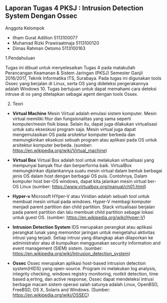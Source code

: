 Laporan Tugas 4 PKSJ : Intrusion Detection System Dengan Ossec
------------------------------------------------------------

Anggota Kelompok
- Ilham Gurat Adillion          5113100077
- Muhamad Rizki Prawiraatmaja   5113100120
- Dimas Rahman Oetomo           5113100163

1.Pendahuluan

Tugas ini dibuat untuk menyelesaikan Tugas 4 pada matakuliah Perancangan Keamanan & Sistem Jaringan (PKSJ) Semester Ganjil 2016/2017, Teknik Informatika ITS, Surabaya. Pada tugas ini digunakan tools Ossec yang berjalan di Linux, serta OS yang dideteksi pergerakannya adalah Windows 10. Tugas bertujuan untuk dapat memahami cara deteksi intruse di os yang ditetapkan sebagai agent dengan tools Ossex.

2. Teori

  * **Virtual Machine** Mesin Virtual adalah emulasi sistem komputer. Mesin virtual memiliki fitur  dan fungsionalitas yang sama seperti komputer/mesin fisik biasa. Selain itu, dapat juga dilakukan virtualisasi untuk satu ekseskusi program saja.  Mesin virtual juga dapat mengemulasikan OS pada arsitektur komputer berbeda dan memungkinkan eksekusi sebuah program atau aplikasi pada OS untuk arsitektur komputer berbeda. (sumber: https://en.wikipedia.org/wiki/Virtual_machine)
 
  * **Virtual Box** Virtual Box adalah tool untuk melakukan virtualisasi yang mempunyai banyak fitur dan berperforma baik.  VirtualBox memungkinkan dijalankannya suatu mesin virtual dalam bentuk berbagai jenis OS dalam host dengan berbagai OS pula. Contohnya, Dalam komputer host ber-OS windows, dapat kita jalankan mesin virtual ber-OS Linux (sumber: https://www.virtualbox.org/manual/ch01.html)

  * **Hyper-v** Microsoft HYper-V atau Viridian adalah sebuah tool untuk membuat mesin virtual pada  windows. Hyper-V membagi komputer menjadi parent partition dan child partition. Stack virtualisasi berjalan pada parent partition dan lalu membuat child partition sebagai lokasi untuk guest OS. (sumber: https://en.wikipedia.org/wiki/Hyper-V)
  
  * **Intrusion Detection System** IDS merupakan perangkat atau aplikasi perangkat lunak yang memonitor jaringan untuk mengetahui aktivitas intrusi yang terjadi. Setiap intrusi yang ditangkap akan dilaporkan ke administrator atau di kumpulkan menggunakan security information and event management (SIEM) sistem. (sumber: https://en.wikipedia.org/wiki/Intrusion_detection_system)
  
  * **Ossec** Ossec merupakan aplikasi host-based intrusion detection system(HIDS) yang open-source. Program ini melakukan log analysis, integrity checking, windows registry monitoring, rootkit detection, time based a;erting, dan active response, Ossec dapat mendeteksi intrusi berbagai macam sistem operasi salah satunya adalah Linux, OpenBSD, FreeBSD, OS X, Solaris and Windows. (Sumber: https://en.wikipedia.org/wiki/OSSEC)
  
  

